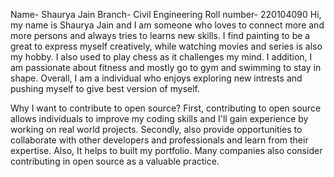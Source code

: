 Name- Shaurya Jain
Branch- Civil Engineering 
Roll number- 220104090 
Hi, my name is Shaurya Jain and I am someone who loves to connect more and more persons and always tries to learns new skills. I find painting to be a great to express myself creatively, while watching movies and series is also my hobby. I also used to play chess as it challenges my mind. I addition, I am passionate about fitness and mostly go to gym and swimming to stay in shape. Overall, I am a individual who enjoys exploring new intrests and pushing myself to give best version of myself.

Why I want to contribute to open source?
First, contributing to open source allows individuals to improve my coding skills and I'll gain experience by working on real world projects.
Secondly, also provide opportunities to collaborate with other developers and professionals and learn from their expertise.
Also, It helps to built my portfolio.
Many companies also consider contributing in open source as a valuable practice.